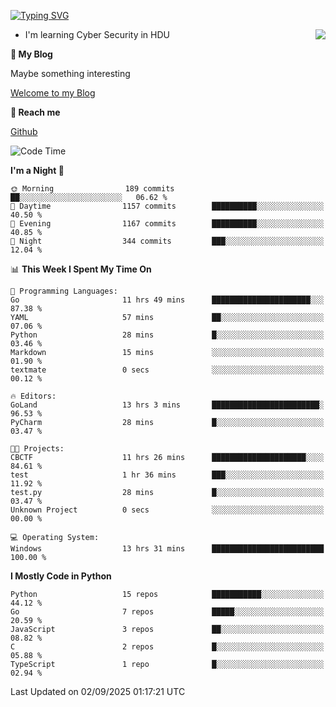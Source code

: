 [![Typing SVG](https://readme-typing-svg.herokuapp.com?font=Fira+Code&pause=1000&random=false&width=450&height=60&lines=Hello+%F0%9F%91%8B%F0%9F%8F%BB;I'm+JBNRZ)](https://git.io/typing-svg)

<a href="#">
  <img align="right" src="https://github-readme-stats.vercel.app/api?username=JBNRZ&show_icons=true&bg_color=15,f2f7fd,E0EAFC" />
</a>

- I'm learning Cyber Security in HDU

 **🌱 My Blog**

Maybe something interesting

[Welcome to my Blog](https://jbnrz.com.cn/)

 **💬 Reach me** 

[Github](https://github.com/JBNRZ)


<!--START_SECTION:waka-->
![Code Time](http://img.shields.io/badge/Code%20Time-1%2C393%20hrs-blue)

**I'm a Night 🦉** 

```text
🌞 Morning                189 commits         ██░░░░░░░░░░░░░░░░░░░░░░░   06.62 % 
🌆 Daytime                1157 commits        ██████████░░░░░░░░░░░░░░░   40.50 % 
🌃 Evening                1167 commits        ██████████░░░░░░░░░░░░░░░   40.85 % 
🌙 Night                  344 commits         ███░░░░░░░░░░░░░░░░░░░░░░   12.04 % 
```


📊 **This Week I Spent My Time On** 

```text
💬 Programming Languages: 
Go                       11 hrs 49 mins      ██████████████████████░░░   87.38 % 
YAML                     57 mins             ██░░░░░░░░░░░░░░░░░░░░░░░   07.06 % 
Python                   28 mins             █░░░░░░░░░░░░░░░░░░░░░░░░   03.46 % 
Markdown                 15 mins             ░░░░░░░░░░░░░░░░░░░░░░░░░   01.90 % 
textmate                 0 secs              ░░░░░░░░░░░░░░░░░░░░░░░░░   00.12 % 

🔥 Editors: 
GoLand                   13 hrs 3 mins       ████████████████████████░   96.53 % 
PyCharm                  28 mins             █░░░░░░░░░░░░░░░░░░░░░░░░   03.47 % 

🐱‍💻 Projects: 
CBCTF                    11 hrs 26 mins      █████████████████████░░░░   84.61 % 
test                     1 hr 36 mins        ███░░░░░░░░░░░░░░░░░░░░░░   11.92 % 
test.py                  28 mins             █░░░░░░░░░░░░░░░░░░░░░░░░   03.47 % 
Unknown Project          0 secs              ░░░░░░░░░░░░░░░░░░░░░░░░░   00.00 % 

💻 Operating System: 
Windows                  13 hrs 31 mins      █████████████████████████   100.00 % 
```

**I Mostly Code in Python** 

```text
Python                   15 repos            ███████████░░░░░░░░░░░░░░   44.12 % 
Go                       7 repos             █████░░░░░░░░░░░░░░░░░░░░   20.59 % 
JavaScript               3 repos             ██░░░░░░░░░░░░░░░░░░░░░░░   08.82 % 
C                        2 repos             █░░░░░░░░░░░░░░░░░░░░░░░░   05.88 % 
TypeScript               1 repo              █░░░░░░░░░░░░░░░░░░░░░░░░   02.94 % 
```




 Last Updated on 02/09/2025 01:17:21 UTC
<!--END_SECTION:waka-->
